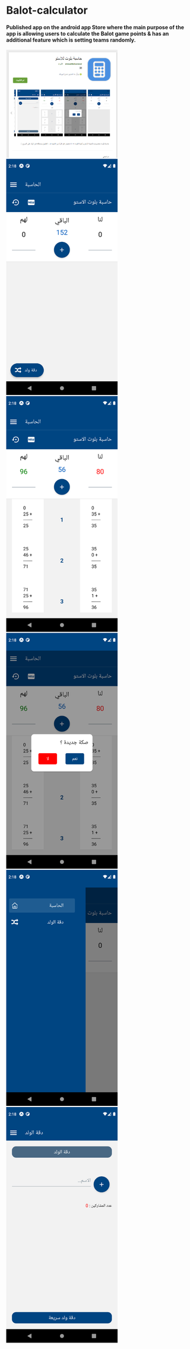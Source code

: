 # Balot-calculator

#### Published app on the android app Store where the main purpose of the app is allowing users to calculate the Balot game points & has an additional feature which is setting teams randomly.

<img src ="Screenshots/0.png" width=300 />

<img src ="Screenshots/1.png" width=300 />

<img src ="Screenshots/2.png" width=300 />

<img src ="Screenshots/3.png" width=300 />

<img src ="Screenshots/4.png" width=300 />

<img src ="Screenshots/5.png" width=300 />
